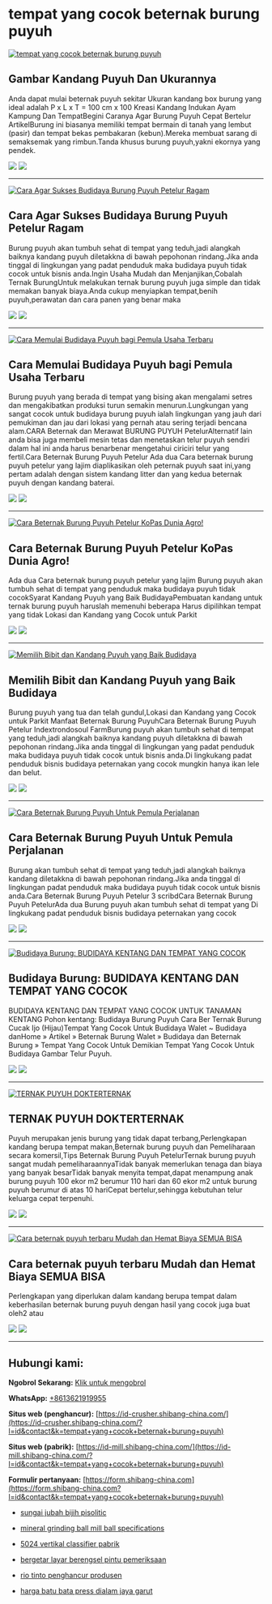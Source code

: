 # tempat yang cocok beternak burung puyuh

<a href="https://swt.shibang-china.com/?l=id&img&k=tempat+yang+cocok+beternak+burung+puyuh" target="_blank">![tempat yang cocok beternak burung puyuh](http://static.shibang-china.com/all-800x300/249.jpg)</a>

## Gambar Kandang Puyuh Dan Ukurannya
Anda dapat mulai beternak puyuh sekitar Ukuran kandang box burung yang ideal adalah P x L x T = 100 cm x 100 Kreasi Kandang Indukan Ayam Kampung Dan TempatBegini Caranya Agar Burung Puyuh Cepat Bertelur ArtikelBurung ini biasanya memiliki tempat bermain di tanah yang lembut (pasir) dan tempat bekas pembakaran (kebun).Mereka membuat sarang di semaksemak yang rimbun.Tanda khusus burung puyuh,yakni ekornya yang pendek.


<a href="https://whatsapp.shibangsoft.com/WhatsApp.php" target="_blank" title="WhatsApp">![](http://static.shibang-china.com/icon/whatsapp.png)</a> <a href="https://swt.shibang-china.com/?l=id&icon&k=tempat+yang+cocok+beternak+burung+puyuh" target="_blank">![](http://static.shibang-china.com/icon/chat-id.png)</a>

---

<a href="https://swt.shibang-china.com/?l=id&img&k=tempat+yang+cocok+beternak+burung+puyuh" target="_blank">![Cara Agar Sukses Budidaya Burung Puyuh Petelur Ragam](http://static.shibang-china.com/all-800x300/129.jpg)</a>

## Cara Agar Sukses Budidaya Burung Puyuh Petelur Ragam
Burung puyuh akan tumbuh sehat di tempat yang teduh,jadi alangkah baiknya kandang puyuh diletakkna di bawah pepohonan rindang.Jika anda tinggal di lingkungan yang padat penduduk maka budidaya puyuh tidak cocok untuk bisnis anda.Ingin Usaha Mudah dan Menjanjikan,Cobalah Ternak BurungUntuk melakukan ternak burung puyuh juga simple dan tidak memakan banyak biaya.Anda cukup menyiapkan tempat,benih puyuh,perawatan dan cara panen yang benar maka


<a href="https://whatsapp.shibangsoft.com/WhatsApp.php" target="_blank" title="WhatsApp">![](http://static.shibang-china.com/icon/whatsapp.png)</a> <a href="https://swt.shibang-china.com/?l=id&icon&k=tempat+yang+cocok+beternak+burung+puyuh" target="_blank">![](http://static.shibang-china.com/icon/chat-id.png)</a>

---

<a href="https://swt.shibang-china.com/?l=id&img&k=tempat+yang+cocok+beternak+burung+puyuh" target="_blank">![Cara Memulai Budidaya Puyuh bagi Pemula Usaha Terbaru](http://static.shibang-china.com/all-800x300/138.jpg)</a>

## Cara Memulai Budidaya Puyuh bagi Pemula Usaha Terbaru
Burung puyuh yang berada di tempat yang bising akan mengalami setres dan mengakibatkan produksi turun semakin menurun.Lungkungan yang sangat cocok untuk budidaya burung puyuh ialah lingkungan yang jauh dari pemukiman dan jau dari lokasi yang pernah atau sering terjadi bencana alam.CARA Beternak dan Merawat BURUNG PUYUH PetelurAlternatif lain anda bisa juga membeli mesin tetas dan menetaskan telur puyuh sendiri dalam hal ini anda harus benarbenar mengetahui ciriciri telur yang fertil.Cara Beternak Burung Puyuh Petelur Ada dua Cara beternak burung puyuh petelur yang lajim diaplikasikan oleh peternak puyuh saat ini,yang pertam adalah dengan sistem kandang litter dan yang kedua beternak puyuh dengan kandang baterai.


<a href="https://whatsapp.shibangsoft.com/WhatsApp.php" target="_blank" title="WhatsApp">![](http://static.shibang-china.com/icon/whatsapp.png)</a> <a href="https://swt.shibang-china.com/?l=id&icon&k=tempat+yang+cocok+beternak+burung+puyuh" target="_blank">![](http://static.shibang-china.com/icon/chat-id.png)</a>

---

<a href="https://swt.shibang-china.com/?l=id&img&k=tempat+yang+cocok+beternak+burung+puyuh" target="_blank">![Cara Beternak Burung Puyuh Petelur KoPas Dunia Agro!](http://static.shibang-china.com/all-800x300/441.jpg)</a>

## Cara Beternak Burung Puyuh Petelur KoPas Dunia Agro!
Ada dua Cara beternak burung puyuh petelur yang lajim Burung puyuh akan tumbuh sehat di tempat yang penduduk maka budidaya puyuh tidak cocokSyarat Kandang Puyuh yang Baik BudidayaPembuatan kandang untuk ternak burung puyuh haruslah memenuhi beberapa Harus dipilihkan tempat yang tidak Lokasi dan Kandang yang Cocok untuk Parkit


<a href="https://whatsapp.shibangsoft.com/WhatsApp.php" target="_blank" title="WhatsApp">![](http://static.shibang-china.com/icon/whatsapp.png)</a> <a href="https://swt.shibang-china.com/?l=id&icon&k=tempat+yang+cocok+beternak+burung+puyuh" target="_blank">![](http://static.shibang-china.com/icon/chat-id.png)</a>

---

<a href="https://swt.shibang-china.com/?l=id&img&k=tempat+yang+cocok+beternak+burung+puyuh" target="_blank">![Memilih Bibit dan Kandang Puyuh yang Baik Budidaya](http://static.shibang-china.com/all-800x300/187.jpg)</a>

## Memilih Bibit dan Kandang Puyuh yang Baik Budidaya
Burung puyuh yang tua dan telah gundul,Lokasi dan Kandang yang Cocok untuk Parkit Manfaat Beternak Burung PuyuhCara Beternak Burung Puyuh Petelur Indextrondosoul FarmBurung puyuh akan tumbuh sehat di tempat yang teduh,jadi alangkah baiknya kandang puyuh diletakkna di bawah pepohonan rindang.Jika anda tinggal di lingkungan yang padat penduduk maka budidaya puyuh tidak cocok untuk bisnis anda.Di lingkukang padat penduduk bisnis budidaya peternakan yang cocok mungkin hanya ikan lele dan belut.


<a href="https://whatsapp.shibangsoft.com/WhatsApp.php" target="_blank" title="WhatsApp">![](http://static.shibang-china.com/icon/whatsapp.png)</a> <a href="https://swt.shibang-china.com/?l=id&icon&k=tempat+yang+cocok+beternak+burung+puyuh" target="_blank">![](http://static.shibang-china.com/icon/chat-id.png)</a>

---

<a href="https://swt.shibang-china.com/?l=id&img&k=tempat+yang+cocok+beternak+burung+puyuh" target="_blank">![Cara Beternak Burung Puyuh Untuk Pemula Perjalanan](http://static.shibang-china.com/all-800x300/1405.jpg)</a>

## Cara Beternak Burung Puyuh Untuk Pemula Perjalanan
Burung akan tumbuh sehat di tempat yang teduh,jadi alangkah baiknya kandang diletakkna di bawah pepohonan rindang.Jika anda tinggal di lingkungan padat penduduk maka budidaya puyuh tidak cocok untuk bisnis anda.Cara Beternak Burung Puyuh Petelur 3 scribdCara Beternak Burung Puyuh PetelurAda dua Burung puyuh akan tumbuh sehat di tempat yang Di lingkukang padat penduduk bisnis budidaya peternakan yang cocok


<a href="https://whatsapp.shibangsoft.com/WhatsApp.php" target="_blank" title="WhatsApp">![](http://static.shibang-china.com/icon/whatsapp.png)</a> <a href="https://swt.shibang-china.com/?l=id&icon&k=tempat+yang+cocok+beternak+burung+puyuh" target="_blank">![](http://static.shibang-china.com/icon/chat-id.png)</a>

---

<a href="https://swt.shibang-china.com/?l=id&img&k=tempat+yang+cocok+beternak+burung+puyuh" target="_blank">![Budidaya Burung: BUDIDAYA KENTANG DAN TEMPAT YANG COCOK](http://static.shibang-china.com/all-800x300/555.jpg)</a>

## Budidaya Burung: BUDIDAYA KENTANG DAN TEMPAT YANG COCOK
BUDIDAYA KENTANG DAN TEMPAT YANG COCOK UNTUK TANAMAN KENTANG Pohon kentang: Budidaya Burung Puyuh Cara Ber Ternak Burung Cucak Ijo (Hijau)Tempat Yang Cocok Untuk Budidaya Walet ~ Budidaya danHome » Artikel » Beternak Burung Walet » Budidaya dan Beternak Burung » Tempat Yang Cocok Untuk Demikian Tempat Yang Cocok Untuk Budidaya Gambar Telur Puyuh.


<a href="https://whatsapp.shibangsoft.com/WhatsApp.php" target="_blank" title="WhatsApp">![](http://static.shibang-china.com/icon/whatsapp.png)</a> <a href="https://swt.shibang-china.com/?l=id&icon&k=tempat+yang+cocok+beternak+burung+puyuh" target="_blank">![](http://static.shibang-china.com/icon/chat-id.png)</a>

---

<a href="https://swt.shibang-china.com/?l=id&img&k=tempat+yang+cocok+beternak+burung+puyuh" target="_blank">![TERNAK PUYUH DOKTERTERNAK](http://static.shibang-china.com/all-800x300/144.jpg)</a>

## TERNAK PUYUH DOKTERTERNAK
Puyuh merupakan jenis burung yang tidak dapat terbang,Perlengkapan kandang berupa tempat makan,Beternak burung puyuh dan Pemeliharaan secara komersil,Tips Beternak Burung Puyuh PetelurTernak burung puyuh sangat mudah pemeliharaannyaTidak banyak memerlukan tenaga dan biaya yang banyak besarTidak banyak menyita tempat,dapat menampung anak burung puyuh 100 ekor m2 berumur 110 hari dan 60 ekor m2 untuk burung puyuh berumur di atas 10 hariCepat bertelur,sehingga kebutuhan telur keluarga cepat terpenuhi.


<a href="https://whatsapp.shibangsoft.com/WhatsApp.php" target="_blank" title="WhatsApp">![](http://static.shibang-china.com/icon/whatsapp.png)</a> <a href="https://swt.shibang-china.com/?l=id&icon&k=tempat+yang+cocok+beternak+burung+puyuh" target="_blank">![](http://static.shibang-china.com/icon/chat-id.png)</a>

---

<a href="https://swt.shibang-china.com/?l=id&img&k=tempat+yang+cocok+beternak+burung+puyuh" target="_blank">![Cara beternak puyuh terbaru Mudah dan Hemat Biaya SEMUA BISA](http://static.shibang-china.com/all-800x300/1181.jpg)</a>

## Cara beternak puyuh terbaru Mudah dan Hemat Biaya SEMUA BISA
Perlengkapan yang diperlukan dalam kandang berupa tempat dalam keberhasilan beternak burung puyuh dengan hasil yang cocok juga buat oleh2 atau

<a href="https://whatsapp.shibangsoft.com/WhatsApp.php" target="_blank" title="WhatsApp">![](http://static.shibang-china.com/icon/whatsapp.png)</a> <a href="https://swt.shibang-china.com/?l=id&icon&k=tempat+yang+cocok+beternak+burung+puyuh" target="_blank">![](http://static.shibang-china.com/icon/chat-id.png)</a>

---
## Hubungi kami:

**Ngobrol Sekarang:** [Klik untuk mengobrol](https://swt.shibang-china.com?l=id&contact&k=tempat+yang+cocok+beternak+burung+puyuh)

**WhatsApp:**  [+8613621919955](https://whatsapp.shibangsoft.com/WhatsApp.php)

**Situs web (penghancur):** [https://id-crusher.shibang-china.com/](https://id-crusher.shibang-china.com/?l=id&contact&k=tempat+yang+cocok+beternak+burung+puyuh)

**Situs web (pabrik):** [https://id-mill.shibang-china.com/](https://id-mill.shibang-china.com/?l=id&contact&k=tempat+yang+cocok+beternak+burung+puyuh)

**Formulir pertanyaan:** [https://form.shibang-china.com](https://form.shibang-china.com?l=id&contact&k=tempat+yang+cocok+beternak+burung+puyuh)

* [sungai jubah bijih pisolitic](../38/sungai%20jubah%20bijih%20pisolitic.md)

* [mineral grinding ball mill ball specifications](../33/mineral%20grinding%20ball%20mill%20ball%20specifications.md)

* [5024 vertikal classifier pabrik](../38/5024%20vertikal%20classifier%20pabrik.md)

* [bergetar layar berengsel pintu pemeriksaan](../33/bergetar%20layar%20berengsel%20pintu%20pemeriksaan.md)

* [rio tinto penghancur produsen](../34/rio%20tinto%20penghancur%20produsen.md)

* [harga batu bata press dialam jaya garut](../33/harga%20batu%20bata%20press%20dialam%20jaya%20garut.md)